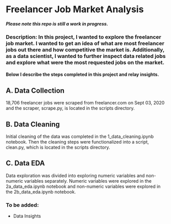 # Freelancer Job Market Analysis

#### *Please note this repo is still a work in progress.*

### **Description**: In this project, I wanted to explore the freelancer job market. I wanted to get an idea of what are most freelancer jobs out there and how competitive the market is. Additionally, as a data scientist, I wanted to further inspect data related jobs and explore what were the most requested jobs on the market.

#### Below I describe the steps completed in this project and relay insights. 

## A. Data Collection
18,706 freelancer jobs were scraped from freelancer.com on Sept 03, 2020 and the scraper, scrape.py, is located in the scripts directory.

## B. Data Cleaning
Initial cleaning of the data was completed in the 1_data_cleaning.ipynb notebook. Then the cleaning steps were functionalized into a script, clean.py, which is located in the scripts directory.

## C. Data EDA
Data exploration was divided into exploring numeric variables and non-numeric variables separately. Numeric variables were explored in the 2a_data_eda.ipynb notebook and non-numeric variables were explored in the 2b_data_eda.ipynb notebook.

### To be added:
- Data Insights